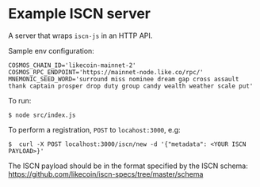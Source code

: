 # Example ISCN server

A server that wraps `iscn-js` in an HTTP API.

Sample env configuration:
```
COSMOS_CHAIN_ID='likecoin-mainnet-2'
COSMOS_RPC_ENDPOINT='https://mainnet-node.like.co/rpc/'
MNEMONIC_SEED_WORD='surround miss nominee dream gap cross assault thank captain prosper drop duty group candy wealth weather scale put'
```

To run:
```
$ node src/index.js
```

To perform a registration, `POST` to `locahost:3000`, e.g:
```
$  curl -X POST localhost:3000/iscn/new -d '{"metadata": <YOUR ISCN PAYLOAD>}'
```

The ISCN payload should be in the format specified by the ISCN schema: https://github.com/likecoin/iscn-specs/tree/master/schema
